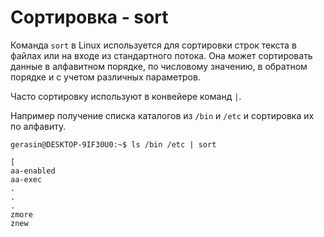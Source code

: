 # Сортировка - sort

Команда `sort` в Linux используется для сортировки строк текста в файлах или на входе из стандартного потока. Она может сортировать данные в алфавитном порядке, по числовому значению, в обратном порядке и с учетом различных параметров.

Часто сортировку используют в конвейере команд `|`.

Например получение списка каталогов из `/bin` и `/etc` и сортировка их по алфавиту.

```
gerasin@DESKTOP-9IF30U0:~$ ls /bin /etc | sort

[
aa-enabled
aa-exec
.
.
.
zmore
znew
```
